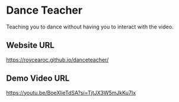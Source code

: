 # Dance Teacher
Teaching you to dance without having you to interact with the video.

## Website URL
https://roycearoc.github.io/danceteacher/

## Demo Video URL
https://youtu.be/BoeXlieTdSA?si=TjtJX3W5mJkKu7Ix
